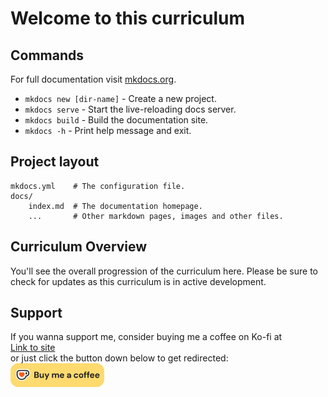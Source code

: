# Welcome to this curriculum

## Commands

For full documentation visit [mkdocs.org](https://www.mkdocs.org).

- `mkdocs new [dir-name]` - Create a new project.
- `mkdocs serve` - Start the live-reloading docs server.
- `mkdocs build` - Build the documentation site.
- `mkdocs -h` - Print help message and exit.

## Project layout

    mkdocs.yml    # The configuration file.
    docs/
        index.md  # The documentation homepage.
        ...       # Other markdown pages, images and other files.

## Curriculum Overview

You'll see the overall progression of the curriculum here.
Please be sure to check for updates as this curriculum is in active development.

## Support

If you wanna support me, consider buying me a coffee on Ko-fi at<br /><a href="https://ko-fi.com/djblackberry64">Link to site</a><br /> or just click the button down below to get redirected:<br />
<a href="https://ko-fi.com/djblackberry64"><img src="./assets/img/Ko-Fi.jpg" width="150"></a>
